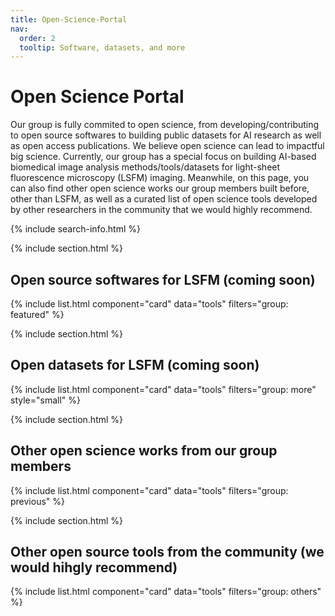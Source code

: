 ```yaml
---
title: Open-Science-Portal
nav:
  order: 2
  tooltip: Software, datasets, and more
---
```


# <i class="fas fa-tools"></i> Open Science Portal

Our group is fully commited to open science, from developing/contributing to open source softwares to building public datasets for AI research as well as open access publications. We believe open science can lead to impactful big science. Currently, our group has a special focus on building AI-based biomedical image analysis methods/tools/datasets for light-sheet fluorescence microscopy (LSFM) imaging. Meanwhile, on this page, you can also find other open science works our group members built before, other than LSFM, as well as a curated list of open science tools developed by other researchers in the community that we would highly recommend. 

{% include search-info.html %}

{% include section.html %}

## Open source softwares for LSFM (coming soon)

{% include list.html component="card" data="tools" filters="group: featured" %}

{% include section.html %}

## Open datasets for LSFM (coming soon)

{% include list.html component="card" data="tools" filters="group: more" style="small" %}


{% include section.html %}

## Other open science works from our group members

{% include list.html component="card" data="tools" filters="group: previous" %}

{% include section.html %}

## Other open source tools from the community (we would hihgly recommend)

{% include list.html component="card" data="tools" filters="group: others" %}